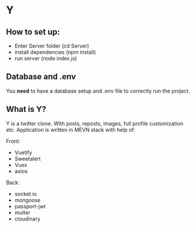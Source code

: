 # Y

## How to set up:

- Enter Server folder (cd Server)
- install dependencies (npm install)
- run server (node index.js)

## Database and .env

You **need** to have a database setup and .env file to correctly run the project.

## What is Y?

Y is a twitter clone. With posts, reposts, images, full profile customization etc.
Application is written in MEVN stack with help of:

Front:

- Vuetify
- Sweetalert
- Vuex
- axios

Back:

- socket.io
- mongoose
- passport-jwt
- multer
- cloudinary
